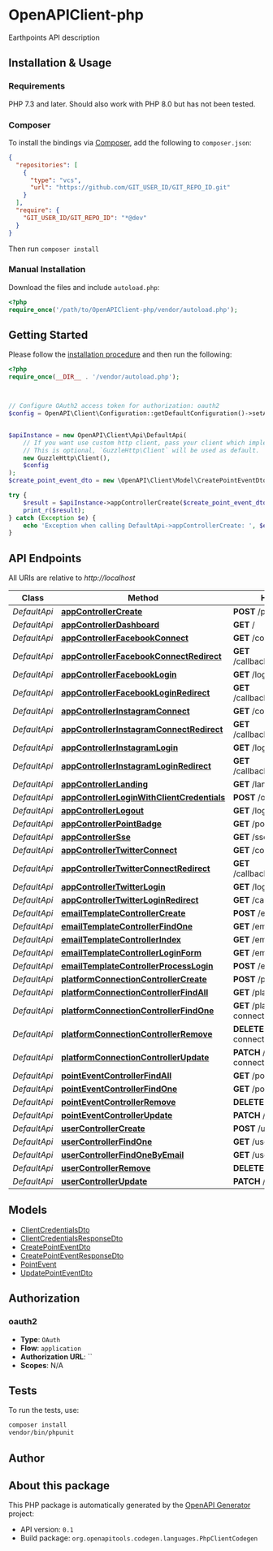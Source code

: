 # OpenAPIClient-php

Earthpoints API description


## Installation & Usage

### Requirements

PHP 7.3 and later.
Should also work with PHP 8.0 but has not been tested.

### Composer

To install the bindings via [Composer](https://getcomposer.org/), add the following to `composer.json`:

```json
{
  "repositories": [
    {
      "type": "vcs",
      "url": "https://github.com/GIT_USER_ID/GIT_REPO_ID.git"
    }
  ],
  "require": {
    "GIT_USER_ID/GIT_REPO_ID": "*@dev"
  }
}
```

Then run `composer install`

### Manual Installation

Download the files and include `autoload.php`:

```php
<?php
require_once('/path/to/OpenAPIClient-php/vendor/autoload.php');
```

## Getting Started

Please follow the [installation procedure](#installation--usage) and then run the following:

```php
<?php
require_once(__DIR__ . '/vendor/autoload.php');



// Configure OAuth2 access token for authorization: oauth2
$config = OpenAPI\Client\Configuration::getDefaultConfiguration()->setAccessToken('YOUR_ACCESS_TOKEN');


$apiInstance = new OpenAPI\Client\Api\DefaultApi(
    // If you want use custom http client, pass your client which implements `GuzzleHttp\ClientInterface`.
    // This is optional, `GuzzleHttp\Client` will be used as default.
    new GuzzleHttp\Client(),
    $config
);
$create_point_event_dto = new \OpenAPI\Client\Model\CreatePointEventDto(); // \OpenAPI\Client\Model\CreatePointEventDto

try {
    $result = $apiInstance->appControllerCreate($create_point_event_dto);
    print_r($result);
} catch (Exception $e) {
    echo 'Exception when calling DefaultApi->appControllerCreate: ', $e->getMessage(), PHP_EOL;
}

```

## API Endpoints

All URIs are relative to *http://localhost*

Class | Method | HTTP request | Description
------------ | ------------- | ------------- | -------------
*DefaultApi* | [**appControllerCreate**](docs/Api/DefaultApi.md#appcontrollercreate) | **POST** /point-event | 
*DefaultApi* | [**appControllerDashboard**](docs/Api/DefaultApi.md#appcontrollerdashboard) | **GET** / | 
*DefaultApi* | [**appControllerFacebookConnect**](docs/Api/DefaultApi.md#appcontrollerfacebookconnect) | **GET** /connect/facebook | 
*DefaultApi* | [**appControllerFacebookConnectRedirect**](docs/Api/DefaultApi.md#appcontrollerfacebookconnectredirect) | **GET** /callback/facebook/connect | 
*DefaultApi* | [**appControllerFacebookLogin**](docs/Api/DefaultApi.md#appcontrollerfacebooklogin) | **GET** /login/facebook | 
*DefaultApi* | [**appControllerFacebookLoginRedirect**](docs/Api/DefaultApi.md#appcontrollerfacebookloginredirect) | **GET** /callback/facebook/login | 
*DefaultApi* | [**appControllerInstagramConnect**](docs/Api/DefaultApi.md#appcontrollerinstagramconnect) | **GET** /connect/instagram | 
*DefaultApi* | [**appControllerInstagramConnectRedirect**](docs/Api/DefaultApi.md#appcontrollerinstagramconnectredirect) | **GET** /callback/instagram/connect | 
*DefaultApi* | [**appControllerInstagramLogin**](docs/Api/DefaultApi.md#appcontrollerinstagramlogin) | **GET** /login/instagram | 
*DefaultApi* | [**appControllerInstagramLoginRedirect**](docs/Api/DefaultApi.md#appcontrollerinstagramloginredirect) | **GET** /callback/instagram/login | 
*DefaultApi* | [**appControllerLanding**](docs/Api/DefaultApi.md#appcontrollerlanding) | **GET** /landing | 
*DefaultApi* | [**appControllerLoginWithClientCredentials**](docs/Api/DefaultApi.md#appcontrollerloginwithclientcredentials) | **POST** /oauth/token | 
*DefaultApi* | [**appControllerLogout**](docs/Api/DefaultApi.md#appcontrollerlogout) | **GET** /logout | 
*DefaultApi* | [**appControllerPointBadge**](docs/Api/DefaultApi.md#appcontrollerpointbadge) | **GET** /point-badge | 
*DefaultApi* | [**appControllerSse**](docs/Api/DefaultApi.md#appcontrollersse) | **GET** /sse | 
*DefaultApi* | [**appControllerTwitterConnect**](docs/Api/DefaultApi.md#appcontrollertwitterconnect) | **GET** /connect/twitter | 
*DefaultApi* | [**appControllerTwitterConnectRedirect**](docs/Api/DefaultApi.md#appcontrollertwitterconnectredirect) | **GET** /callback/twitter/connect | 
*DefaultApi* | [**appControllerTwitterLogin**](docs/Api/DefaultApi.md#appcontrollertwitterlogin) | **GET** /login/twitter | 
*DefaultApi* | [**appControllerTwitterLoginRedirect**](docs/Api/DefaultApi.md#appcontrollertwitterloginredirect) | **GET** /callback/twitter/login | 
*DefaultApi* | [**emailTemplateControllerCreate**](docs/Api/DefaultApi.md#emailtemplatecontrollercreate) | **POST** /email-template/{key} | 
*DefaultApi* | [**emailTemplateControllerFindOne**](docs/Api/DefaultApi.md#emailtemplatecontrollerfindone) | **GET** /email-template/{key} | 
*DefaultApi* | [**emailTemplateControllerIndex**](docs/Api/DefaultApi.md#emailtemplatecontrollerindex) | **GET** /email-template | 
*DefaultApi* | [**emailTemplateControllerLoginForm**](docs/Api/DefaultApi.md#emailtemplatecontrollerloginform) | **GET** /email-template/login | 
*DefaultApi* | [**emailTemplateControllerProcessLogin**](docs/Api/DefaultApi.md#emailtemplatecontrollerprocesslogin) | **POST** /email-template | 
*DefaultApi* | [**platformConnectionControllerCreate**](docs/Api/DefaultApi.md#platformconnectioncontrollercreate) | **POST** /platform-connection | 
*DefaultApi* | [**platformConnectionControllerFindAll**](docs/Api/DefaultApi.md#platformconnectioncontrollerfindall) | **GET** /platform-connection | 
*DefaultApi* | [**platformConnectionControllerFindOne**](docs/Api/DefaultApi.md#platformconnectioncontrollerfindone) | **GET** /platform-connection/{id} | 
*DefaultApi* | [**platformConnectionControllerRemove**](docs/Api/DefaultApi.md#platformconnectioncontrollerremove) | **DELETE** /platform-connection/{id} | 
*DefaultApi* | [**platformConnectionControllerUpdate**](docs/Api/DefaultApi.md#platformconnectioncontrollerupdate) | **PATCH** /platform-connection/{id} | 
*DefaultApi* | [**pointEventControllerFindAll**](docs/Api/DefaultApi.md#pointeventcontrollerfindall) | **GET** /point-event | 
*DefaultApi* | [**pointEventControllerFindOne**](docs/Api/DefaultApi.md#pointeventcontrollerfindone) | **GET** /point-event/{id} | 
*DefaultApi* | [**pointEventControllerRemove**](docs/Api/DefaultApi.md#pointeventcontrollerremove) | **DELETE** /point-event/{id} | 
*DefaultApi* | [**pointEventControllerUpdate**](docs/Api/DefaultApi.md#pointeventcontrollerupdate) | **PATCH** /point-event/{id} | 
*DefaultApi* | [**userControllerCreate**](docs/Api/DefaultApi.md#usercontrollercreate) | **POST** /user | 
*DefaultApi* | [**userControllerFindOne**](docs/Api/DefaultApi.md#usercontrollerfindone) | **GET** /user/{id} | 
*DefaultApi* | [**userControllerFindOneByEmail**](docs/Api/DefaultApi.md#usercontrollerfindonebyemail) | **GET** /user/byEmail/{email} | 
*DefaultApi* | [**userControllerRemove**](docs/Api/DefaultApi.md#usercontrollerremove) | **DELETE** /user/{id} | 
*DefaultApi* | [**userControllerUpdate**](docs/Api/DefaultApi.md#usercontrollerupdate) | **PATCH** /user/{id} | 

## Models

- [ClientCredentialsDto](docs/Model/ClientCredentialsDto.md)
- [ClientCredentialsResponseDto](docs/Model/ClientCredentialsResponseDto.md)
- [CreatePointEventDto](docs/Model/CreatePointEventDto.md)
- [CreatePointEventResponseDto](docs/Model/CreatePointEventResponseDto.md)
- [PointEvent](docs/Model/PointEvent.md)
- [UpdatePointEventDto](docs/Model/UpdatePointEventDto.md)

## Authorization

### oauth2

- **Type**: `OAuth`
- **Flow**: `application`
- **Authorization URL**: ``
- **Scopes**: N/A

## Tests

To run the tests, use:

```bash
composer install
vendor/bin/phpunit
```

## Author



## About this package

This PHP package is automatically generated by the [OpenAPI Generator](https://openapi-generator.tech) project:

- API version: `0.1`
- Build package: `org.openapitools.codegen.languages.PhpClientCodegen`
